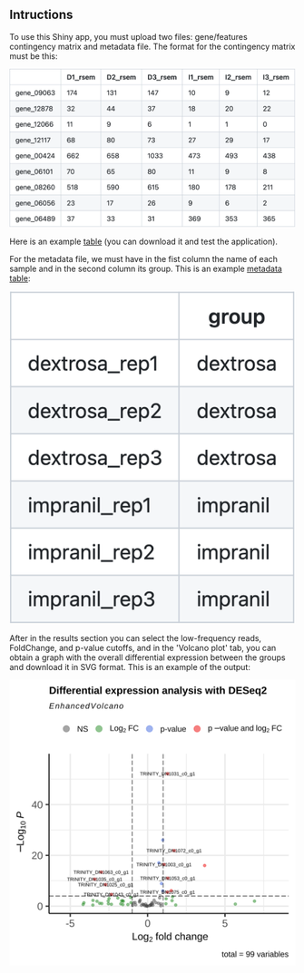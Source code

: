 ## Intructions

To use this Shiny app, you must upload two files: gene/features contingency matrix and metadata file. The format for the contingency matrix must be this:

!["table_example"](./table_example.png)

Here is an example [table](https://raw.githubusercontent.com/LuiguiGallardo/shiny_diff_expr_lmgb/main/gene_counts_matrix_example.txt) (you can download it and test the application).

For the metadata file, we must have in the fist column the name of each sample and in the second column its group. This is an example [metadata table](https://raw.githubusercontent.com/LuiguiGallardo/shiny_diff_expr_lmgb/main/metadata_example.tsv):

!["metadata_example"](./metadata_example.png)

After in the results section you can select the low-frequency reads, FoldChange, and p-value cutoffs, and in the 'Volcano plot' tab, you can obtain a graph with the overall differential expression between the groups and download it in SVG format. This is an example of the output:

!["example_output](./volcano_plot.svg)
